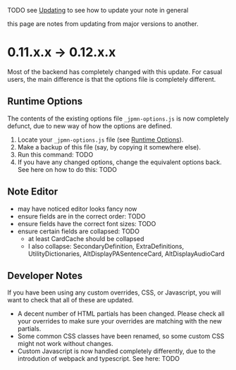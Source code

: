 
TODO see [Updating](updating.md) to see how to update your note in general

this page are notes from updating from major versions to another.

# 0.11.x.x →  0.12.x.x

Most of the backend has completely changed with this update.
For casual users, the main difference is that the options file is completely different.

## Runtime Options
The contents of the existing options file `_jpmn-options.js` is now completely defunct,
due to new way of how the options are defined.

1. Locate your `_jpmn-options.js` file (see [Runtime Options](runtimeoptions.md)).
1. Make a backup of this file (say, by copying it somewhere else).
1. Run this command: TODO
1. If you have any changed options, change the equivalent options back. See here on how to do this: TODO


## Note Editor
- may have noticed editor looks fancy now
- ensure fields are in the correct order: TODO
- ensure fields have the correct font sizes: TODO
- ensure certain fields are collapsed: TODO
    - at least CardCache should be collapsed
    - I also collapse: SecondaryDefinition, ExtraDefinitions, UtilityDictionaries, AltDisplayPASentenceCard, AltDisplayAudioCard


## Developer Notes
If you have been using any custom overrides, CSS, or Javascript,
you will want to check that all of these are updated.

- A decent number of HTML partials has been changed. Please check all your overrides to make
    sure your overrides are matching with the new partials.
- Some common CSS classes have been renamed, so some custom CSS might not work without changes.
- Custom Javascript is now handled completely differently, due to the introdution of webpack and typescript.
    See here: TODO


